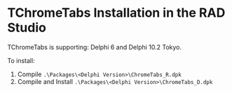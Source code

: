 # TChromeTabs Installation in the RAD Studio

TChromeTabs is supporting: Delphi 6 and Delphi 10.2 Tokyo. 

To install:

1. Compile `.\Packages\<Delphi Version>\ChromeTabs_R.dpk`
2. Compile and Install `.\Packages\<Delphi Version>\ChromeTabs_D.dpk`
